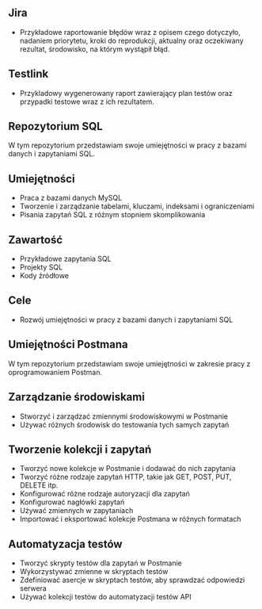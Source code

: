 ## Jira
- Przykładowe raportowanie błędów wraz z opisem czego dotyczyło, nadaniem priorytetu, kroki do reprodukcji, aktualny oraz oczekiwany rezultat, środowisko, na którym wystąpił błąd.

## Testlink 

- Przykladowy wygenerowany raport zawierający plan testów oraz przypadki testowe wraz z ich rezultatem.

## Repozytorium SQL
W tym repozytorium przedstawiam swoje umiejętności w pracy z bazami danych i zapytaniami SQL.

## Umiejętności
- Praca z bazami danych MySQL
- Tworzenie i zarządzanie tabelami, kluczami, indeksami i ograniczeniami
- Pisania zapytań SQL z różnym stopniem skomplikowania

## Zawartość
- Przykładowe zapytania SQL
- Projekty SQL
- Kody źródłowe

## Cele
- Rozwój umiejętności w pracy z bazami danych i zapytaniami SQL



## Umiejętności Postmana

W tym repozytorium przedstawiam swoje umiejętności w zakresie pracy z oprogramowaniem Postman. 

## Zarządzanie środowiskami

- Stworzyć i zarządzać zmiennymi środowiskowymi w Postmanie
- Używać różnych środowisk do testowania tych samych zapytań

## Tworzenie kolekcji i zapytań

- Tworzyć nowe kolekcje w Postmanie i dodawać do nich zapytania
- Tworzyć różne rodzaje zapytań HTTP, takie jak GET, POST, PUT, DELETE itp.
- Konfigurować różne rodzaje autoryzacji dla zapytań
- Konfigurować nagłówki zapytań 
- Używać zmiennych w zapytaniach
- Importować i eksportować kolekcje Postmana w różnych formatach

## Automatyzacja testów

- Tworzyć skrypty testów dla zapytań w Postmanie
- Wykorzystywać zmienne w skryptach testów
- Zdefiniować asercje w skryptach testów, aby sprawdzać odpowiedzi serwera
- Używać kolekcji testów do automatyzacji testów API

